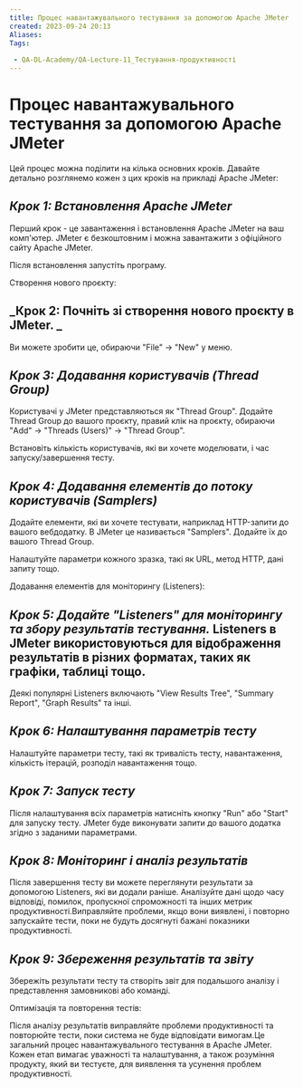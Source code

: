 ```yaml
---
title: Процес навантажувального тестування за допомогою Apache JMeter 
created: 2023-09-24 20:13
Aliases:
Tags: 
 
 - QA-DL-Academy/QA-Lecture-11_Тестування-продуктивності
---
```


# Процес навантажувального тестування за допомогою Apache JMeter 

Цей процес можна поділити на кілька основних кроків. Давайте детально розглянемо кожен з цих кроків на прикладі Apache JMeter:

## _Крок 1: Встановлення Apache JMeter_

Перший крок - це завантаження і встановлення Apache JMeter на ваш комп'ютер. JMeter є безкоштовним і можна завантажити з офіційного сайту Apache JMeter.

Після встановлення запустіть програму.

Створення нового проєкту:

## _Крок 2: Почніть зі створення нового проєкту в JMeter. _

Ви можете зробити це, обираючи "File" -> "New" у меню.

## _Крок 3: Додавання користувачів (Thread Group)_

Користувачі у JMeter представляються як "Thread Group". Додайте Thread Group до вашого проєкту, правий клік на проєкту, обираючи "Add" -> "Threads (Users)" -> "Thread Group".

Встановіть кількість користувачів, які ви хочете моделювати, і час запуску/завершення тесту.

## _Крок 4: Додавання елементів до потоку користувачів (Samplers)_

Додайте елементи, які ви хочете тестувати, наприклад HTTP-запити до вашого вебдодатку. В JMeter це називається "Samplers". Додайте їх до вашого Thread Group.

Налаштуйте параметри кожного зразка, такі як URL, метод HTTP, дані запиту тощо.

Додавання елементів для моніторингу (Listeners):

## _Крок 5: Додайте "Listeners" для моніторингу та збору результатів тестування._ Listeners в JMeter використовуються для відображення результатів в різних форматах, таких як графіки, таблиці тощо.

Деякі популярні Listeners включають "View Results Tree", "Summary Report", "Graph Results" та інші.

## _Крок 6: Налаштування параметрів тесту_

Налаштуйте параметри тесту, такі як тривалість тесту, навантаження, кількість ітерацій, розподіл навантаження тощо.

## _Крок 7: Запуск тесту_

Після налаштування всіх параметрів натисніть кнопку "Run" або "Start" для запуску тесту. JMeter буде виконувати запити до вашого додатка згідно з заданими параметрами.

## _Крок 8: Моніторинг і аналіз результатів_

Після завершення тесту ви можете переглянути результати за допомогою Listeners, які ви додали раніше. Аналізуйте дані щодо часу відповіді, помилок, пропускної спроможності та інших метрик продуктивності.Виправляйте проблеми, якщо вони виявлені, і повторно запускайте тести, поки не будуть досягнуті бажані показники продуктивності.

## _Крок 9: Збереження результатів та звіту_

Збережіть результати тесту та створіть звіт для подальшого аналізу і представлення замовникові або команді.

Оптимізація та повторення тестів:

Після аналізу результатів виправляйте проблеми продуктивності та повторюйте тести, поки система не буде відповідати вимогам.Це загальний процес навантажувального тестування в Apache JMeter. Кожен етап вимагає уважності та налаштування, а також розуміння продукту, який ви тестуєте, для виявлення та усунення проблем продуктивності. 


